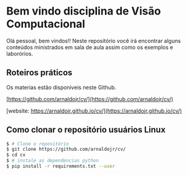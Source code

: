 # Bem vindo disciplina de Visão Computacional

Olá pessoal, bem vindos!! Neste repositório você irá encontrar alguns conteúdos ministrados em sala de aula assim como os exemplos e laborórios. 

## Roteiros práticos 

Os materias estão disponiveis neste Github.

[https://github.com/arnaldojr/cv/](https://github.com/arnaldojr/cv/)

[website: https://arnaldojr.github.io/cv/](https://arnaldojr.github.io/cv/)

## Como clonar o repositório usuários Linux

``` bash
$ # Clone o repositório
$ git clone https://github.com/arnaldojr/cv/
$ cd cv
$ # instale as dependencias python
$ pip install -r requirements.txt --user
```